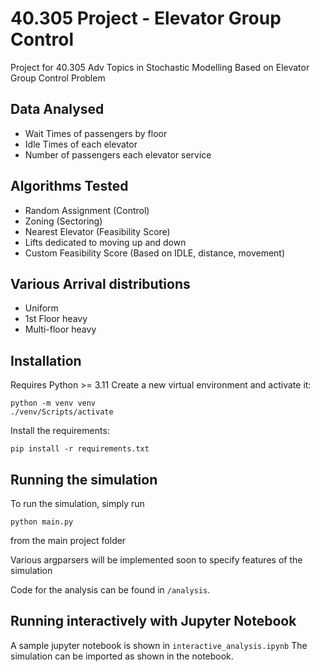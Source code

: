 # 40.305 Project - Elevator Group Control

Project for 40.305 Adv Topics in Stochastic Modelling
Based on Elevator Group Control Problem

## Data Analysed
- Wait Times of passengers by floor
- Idle Times of each elevator
- Number of passengers each elevator service

## Algorithms Tested
- Random Assignment (Control)
- Zoning (Sectoring)
- Nearest Elevator (Feasibility Score)
- Lifts dedicated to moving up and down
- Custom Feasibility Score (Based on IDLE, distance, movement)

## Various Arrival distributions
- Uniform
- 1st Floor heavy
- Multi-floor heavy

## Installation
Requires Python >= 3.11
Create a new virtual environment and activate it:

```shell
python -m venv venv
./venv/Scripts/activate
```

Install the requirements:

```shell
pip install -r requirements.txt
```

## Running the simulation

To run the simulation, simply run 

```shell
python main.py
```

from the main project folder

Various argparsers will be implemented soon to specify features of the simulation

Code for the analysis can be found in `/analysis`.

## Running interactively with Jupyter Notebook

A sample jupyter notebook is shown in `interactive_analysis.ipynb`
The simulation can be imported as shown in the notebook.


